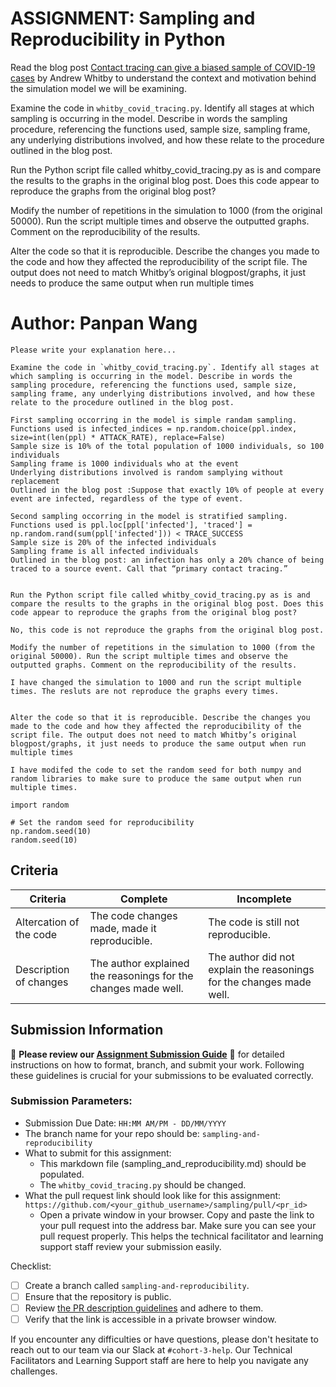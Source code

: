 # ASSIGNMENT: Sampling and Reproducibility in Python

Read the blog post [Contact tracing can give a biased sample of COVID-19 cases](https://andrewwhitby.com/2020/11/24/contact-tracing-biased/) by Andrew Whitby to understand the context and motivation behind the simulation model we will be examining.

Examine the code in `whitby_covid_tracing.py`. Identify all stages at which sampling is occurring in the model. Describe in words the sampling procedure, referencing the functions used, sample size, sampling frame, any underlying distributions involved, and how these relate to the procedure outlined in the blog post.

Run the Python script file called whitby_covid_tracing.py as is and compare the results to the graphs in the original blog post. Does this code appear to reproduce the graphs from the original blog post?

Modify the number of repetitions in the simulation to 1000 (from the original 50000). Run the script multiple times and observe the outputted graphs. Comment on the reproducibility of the results.

Alter the code so that it is reproducible. Describe the changes you made to the code and how they affected the reproducibility of the script file. The output does not need to match Whitby’s original blogpost/graphs, it just needs to produce the same output when run multiple times

# Author: Panpan Wang

```
Please write your explanation here...

Examine the code in `whitby_covid_tracing.py`. Identify all stages at which sampling is occurring in the model. Describe in words the sampling procedure, referencing the functions used, sample size, sampling frame, any underlying distributions involved, and how these relate to the procedure outlined in the blog post.

First sampling occorring in the model is simple randam sampling. 
Functions used is infected_indices = np.random.choice(ppl.index, size=int(len(ppl) * ATTACK_RATE), replace=False)
Sample size is 10% of the total population of 1000 individuals, so 100 individuals
Sampling frame is 1000 individuals who at the event
Underlying distributions involved is random samplying without replacement
Outlined in the blog post :Suppose that exactly 10% of people at every event are infected, regardless of the type of event. 

Second sampling occorring in the model is stratified sampling.
Functions used is ppl.loc[ppl['infected'], 'traced'] = np.random.rand(sum(ppl['infected'])) < TRACE_SUCCESS
Sample size is 20% of the infected individuals
Sampling frame is all infected individuals
Outlined in the blog post: an infection has only a 20% chance of being traced to a source event. Call that “primary contact tracing.”


Run the Python script file called whitby_covid_tracing.py as is and compare the results to the graphs in the original blog post. Does this code appear to reproduce the graphs from the original blog post?

No, this code is not reproduce the graphs from the original blog post.

Modify the number of repetitions in the simulation to 1000 (from the original 50000). Run the script multiple times and observe the outputted graphs. Comment on the reproducibility of the results.

I have changed the simulation to 1000 and run the script multiple times. The resluts are not reproduce the graphs every times.


Alter the code so that it is reproducible. Describe the changes you made to the code and how they affected the reproducibility of the script file. The output does not need to match Whitby’s original blogpost/graphs, it just needs to produce the same output when run multiple times

I have modifed the code to set the random seed for both numpy and random libraries to make sure to produce the same output when run multiple times.

import random

# Set the random seed for reproducibility
np.random.seed(10)
random.seed(10)

```


## Criteria

|Criteria|Complete|Incomplete|
|--------|----|----|
|Altercation of the code|The code changes made, made it reproducible.|The code is still not reproducible.|
|Description of changes|The author explained the reasonings for the changes made well.|The author did not explain the reasonings for the changes made well.|

## Submission Information

🚨 **Please review our [Assignment Submission Guide](https://github.com/UofT-DSI/onboarding/blob/main/onboarding_documents/submissions.md)** 🚨 for detailed instructions on how to format, branch, and submit your work. Following these guidelines is crucial for your submissions to be evaluated correctly.

### Submission Parameters:
* Submission Due Date: `HH:MM AM/PM - DD/MM/YYYY`
* The branch name for your repo should be: `sampling-and-reproducibility`
* What to submit for this assignment:
    * This markdown file (sampling_and_reproducibility.md) should be populated.
    * The `whitby_covid_tracing.py` should be changed.
* What the pull request link should look like for this assignment: `https://github.com/<your_github_username>/sampling/pull/<pr_id>`
    * Open a private window in your browser. Copy and paste the link to your pull request into the address bar. Make sure you can see your pull request properly. This helps the technical facilitator and learning support staff review your submission easily.

Checklist:
- [ ] Create a branch called `sampling-and-reproducibility`.
- [ ] Ensure that the repository is public.
- [ ] Review [the PR description guidelines](https://github.com/UofT-DSI/onboarding/blob/main/onboarding_documents/submissions.md#guidelines-for-pull-request-descriptions) and adhere to them.
- [ ] Verify that the link is accessible in a private browser window.

If you encounter any difficulties or have questions, please don't hesitate to reach out to our team via our Slack at `#cohort-3-help`. Our Technical Facilitators and Learning Support staff are here to help you navigate any challenges.
